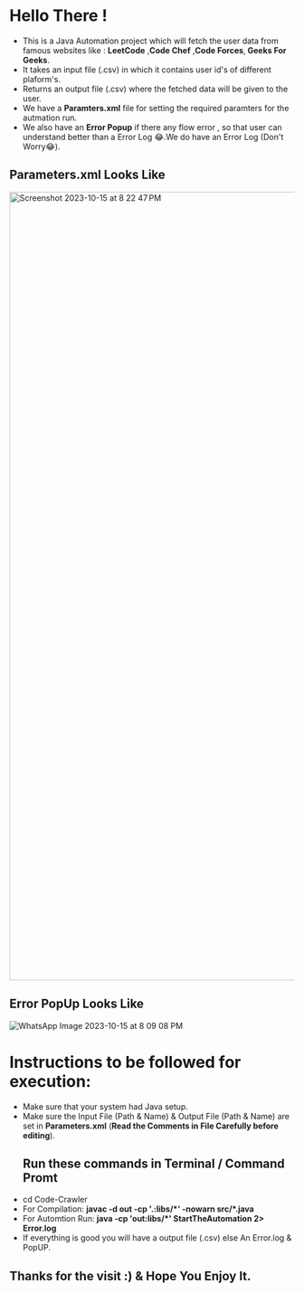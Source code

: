 # Hello There !
<ul>
<li>This is a Java Automation project which will fetch the user data from famous websites like : <b>LeetCode</b> ,<b>Code Chef</b> ,<b>Code Forces</b>,<b> Geeks For Geeks</b>.</li>
<li>It takes an input file (.csv) in which it contains user id's of different plaform's.</li>
<li>Returns an output file (.csv) where the fetched data will be given to the user.</li>
<li>We have a <b>Paramters.xml</b> file for setting the required paramters for the autmation run.</li>
<li>We also have an <b>Error Popup</b> if there any flow error , so that user can understand better than a Error Log 😂.We do have an Error Log (Don't Worry😂).</li>
</ul>
<h2>Parameters.xml Looks Like</h2>
<img width="1395" alt="Screenshot 2023-10-15 at 8 22 47 PM" src="https://github.com/yashwanththati5/Code-Crawler/assets/58801238/09df2d25-9519-48ba-986c-c45f99729155">



<br>


<h2>Error PopUp Looks Like</h2>


![WhatsApp Image 2023-10-15 at 8 09 08 PM](https://github.com/yashwanththati5/Code-Crawler/assets/58801238/a5d9456c-84ab-4097-a9b9-6775276c6bfe)



# Instructions to be followed for execution:
<ul>
<li>Make sure that your system had Java setup.</li>
<li>Make sure the Input File (Path & Name) & Output File (Path & Name) are set in <b>Parameters.xml</b> (<b>Read the Comments in File Carefully before editing</b>).</li>
<h2>Run these commands in Terminal / Command Promt</h2>
<li>cd Code-Crawler</li>
<li>For Compilation: <b>javac -d out -cp '.:libs/*' -nowarn src/*.java</b></li>
<li>For Automtion Run: <b>java -cp 'out:libs/*' StartTheAutomation 2> Error.log</b></li>
<li>If everything is good you will have a output file (.csv) else An Error.log & PopUP.</li>
</ul>


<h2>Thanks for the visit :) & Hope You Enjoy It.</h2>

